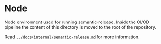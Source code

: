# Node

Node environment used for running semantic-release. Inside the CI/CD pipeline
the content of this directory is moved to the root of the repository.

Read [`../docs/internal/semantic-release.md`](../docs/internal/semantic-release.md)
for more information.
